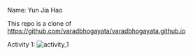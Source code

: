 Name: Yun Jia Hao

This repo is a clone of https://github.com/varadbhogayata/varadbhogayata.github.io

Activity 1:
![activity_1](https://github.com/user-attachments/assets/6a6b1e4a-3cca-44c7-a02f-ead585f7f9dd)
